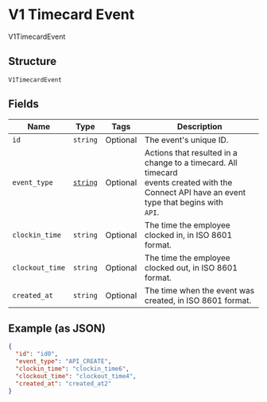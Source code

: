 
# V1 Timecard Event

V1TimecardEvent

## Structure

`V1TimecardEvent`

## Fields

| Name | Type | Tags | Description |
|  --- | --- | --- | --- |
| `id` | `string` | Optional | The event's unique ID. |
| `event_type` | [`string`](/doc/models/v1-timecard-event-event-type.md) | Optional | Actions that resulted in a change to a timecard. All timecard<br>events created with the Connect API have an event type that begins with<br>`API`. |
| `clockin_time` | `string` | Optional | The time the employee clocked in, in ISO 8601 format. |
| `clockout_time` | `string` | Optional | The time the employee clocked out, in ISO 8601 format. |
| `created_at` | `string` | Optional | The time when the event was created, in ISO 8601 format. |

## Example (as JSON)

```json
{
  "id": "id0",
  "event_type": "API_CREATE",
  "clockin_time": "clockin_time6",
  "clockout_time": "clockout_time4",
  "created_at": "created_at2"
}
```

